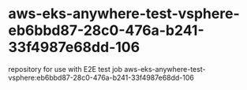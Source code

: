# aws-eks-anywhere-test-vsphere-eb6bbd87-28c0-476a-b241-33f4987e68dd-106
repository for use with E2E test job aws-eks-anywhere-test-vsphere:eb6bbd87-28c0-476a-b241-33f4987e68dd-106
